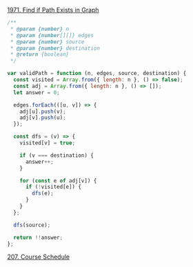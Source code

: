 [1971. Find if Path Exists in Graph](https://leetcode.com/problems/find-if-path-exists-in-graph/)

<!-- FEEDBACK: 풀어오기. -->
```js
/**
 * @param {number} n
 * @param {number[][]} edges
 * @param {number} source
 * @param {number} destination
 * @return {boolean}
 */

var validPath = function (n, edges, source, destination) {
  const visited = Array.from({ length: n }, () => false);
  const adj = Array.from({ length: n }, () => []);
  let answer = 0;

  edges.forEach(([u, v]) => {
    adj[u].push(v);
    adj[v].push(u);
  });

  const dfs = (v) => {
    visited[v] = true;

    if (v === destination) {
      answer++;
    }

    for (const e of adj[v]) {
      if (!visited[e]) {
        dfs(e);
      }
    }
  };

  dfs(source);

  return !!answer;
};
```

<!-- FEEDBACK 풀어오기 -->
[207. Course Schedule](https://leetcode.com/problems/course-schedule/)

```js

```
